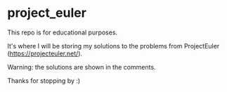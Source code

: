 # project_euler
This repo is for educational purposes. 

It's where I will be storing my solutions to the problems from ProjectEuler (https://projecteuler.net/).

Warning: the solutions are shown in the comments.

Thanks for stopping by :)
